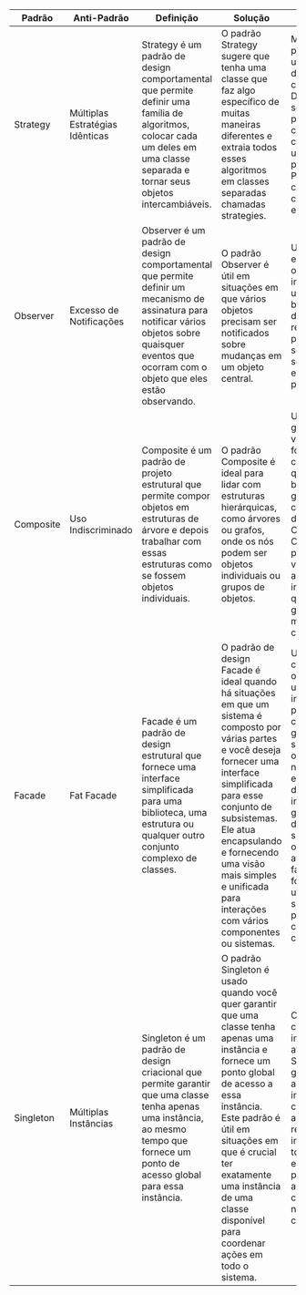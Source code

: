  <table>
      <thead>
        <th>Padrão</th>
        <th>Anti-Padrão</th>
        <th>Definição</th>
        <th>Solução</th>
        <th>Exemplo</th>
      </thead>
      <tbody>
        <tr>
          <td>Strategy</td>
          <td>Múltiplas Estratégias Idênticas</td>
          <td>
            Strategy é um padrão de design comportamental que permite definir
            uma família de algoritmos, colocar cada um deles em uma classe
            separada e tornar seus objetos intercambiáveis.
          </td>
          <td>
            O padrão Strategy sugere que tenha uma classe que faz algo
            específico de muitas maneiras diferentes e extraia todos esses
            algoritmos em classes separadas chamadas strategies.
          </td>
          <td>
            Métodos de pagamento em uma aplicação de e-commerce. Depois de
            selecionar um produto para comprar, o cliente escolhe uma forma de
            pagamento: Paypal ou cartão de crédito por exemplo.
          </td>
        </tr>
        <tr>
          <td>Observer</td>
          <td>Excesso de Notificações</td>
          <td>
            Observer é um padrão de design comportamental que permite definir um
            mecanismo de assinatura para notificar vários objetos sobre
            quaisquer eventos que ocorram com o objeto que eles estão
            observando.
          </td>
          <td>
            O padrão Observer é útil em situações em que vários objetos precisam
            ser notificados sobre mudanças em um objeto central.
          </td>
          <td>
            Um sistema de estoque, vários objetos, como a interface do usuário,
            o banco de dados e os relatórios, podem precisar ser atualizados
            sempre que o estoque de um produto mudar.
          </td>
        </tr>
        <tr>
          <td>Composite</td>
          <td>Uso Indiscriminado</td>
          <td>
            Composite é um padrão de projeto estrutural que permite compor
            objetos em estruturas de árvore e depois trabalhar com essas
            estruturas como se fossem objetos individuais.
          </td>
          <td>
            O padrão Composite é ideal para lidar com estruturas hierárquicas,
            como árvores ou grafos, onde os nós podem ser objetos individuais ou
            grupos de objetos.
          </td>
          <td>
            Um editor gráfico onde você pode ter formas simples, como círculos e
            quadrados, bem como grupos que contêm várias dessas formas. O padrão
            Composite permite que você trate tanto as formas individuais quanto
            os grupos de maneira consistente.
          </td>
        </tr>
        <tr>
          <td>Facade</td>
          <td>Fat Facade</td>
          <td>
            Facade é um padrão de design estrutural que fornece uma interface
            simplificada para uma biblioteca, uma estrutura ou qualquer outro
            conjunto complexo de classes.
          </td>
          <td>
            O padrão de design Facade é ideal quando há situações em que um
            sistema é composto por várias partes e você deseja fornecer uma
            interface simplificada para esse conjunto de subsistemas. Ele atua
            encapsulando e fornecendo uma visão mais simples e unificada para
            interações com vários componentes ou sistemas.
          </td>
          <td>
            Um sistema computacional, onde um usuário interage principalmente
            com a interface gráfica do sistema operacional e não precisa
            entender os detalhes internos do gerenciamento de hardware. O
            sistema operacional atua como uma facade, fornecendo uma interface
            simplificada para interações com o computador.
          </td>
        </tr>
        <tr>
          <td>Singleton</td>
          <td>Múltiplas Instâncias</td>
          <td>
            Singleton é um padrão de design criacional que permite garantir que
            uma classe tenha apenas uma instância, ao mesmo tempo que fornece um
            ponto de acesso global para essa instância.
          </td>
          <td>
            O padrão Singleton é usado quando você quer garantir que uma classe
            tenha apenas uma instância e fornece um ponto global de acesso a
            essa instância. Este padrão é útil em situações em que é crucial ter
            exatamente uma instância de uma classe disponível para coordenar
            ações em todo o sistema.
          </td>
          <td>
            O software de controle da impressora atua como um Singleton. Ele
            garante que há apenas uma instância para coordenar as ações
            relacionadas à impressora em todo o escritório, proporcionando
            acesso global e consistência nas configurações.
          </td>
        </tr>
      </tbody>
</table>
